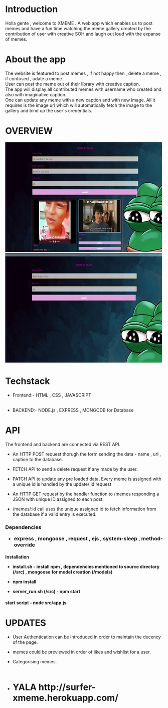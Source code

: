 # Introduction

 Holla gente , welcome to XMEME . A web app which enables us to post memes and have a fun time watching the meme gallery
 created by the contribution of user with creative SOH and laugh out loud with the expanse of memes.

# About the app

The website is featured to post memes , if not happy then , delete a meme , if confused , udate a meme. <br>
User can post the meme out of their library with creative caption.  <br>
The app will display all contributed memes with username who created and also with imaginative caption. <br>
One can update any meme with a new caption and with new image. All it requires is the image url which will automatically fetch the image to the gallery and bind up the user's credentials.

# OVERVIEW


<img src = 'public/images/screen1.jpg' width = "500" height = "350">


<img src = 'public/images/screen2.jpg' width = "500" height = "350">

# Techstack

- Frontend:- HTML , CSS , JAVASCRIPT <br> <br>

- BACKEND:- NODE.js , EXPRESS , MONGODB for Database

# API

The frontend and backend are connected via REST API. <br>
- An HTTP POST request thorugh the form sending the data - name , url , caption to the database. <br>

- FETCH API to send a delete request if any made by the user. <br>

- PATCH API to update any pre loaded data. Every meme is assigned with a unique id is handled by the update/:id request

- An HTTP GET request by the handler function to /memes responding a JSON with unique ID assigned to each post.

- /memes/:id call uses the unique assigned id to fetch information from the database if a valid entry is executed.

<h3> Dependencies

- express , mongoose , request , ejs , system-sleep , method-override

<h4> Installation

- install.sh - install npm , dependencies mentioned to source directory (/src) , mongoose for model creation (/models) 

- npm install

- server_run.sh (/src) - npm start

<h4> start script - node src/app.js


# UPDATES

- User Authentication can be introduced in order to maintain the decency of the page.

- memes could be previewed in order of likes and wishlist for a user.

- Categorising memes. <br> <br>

- <h1> YALA <a> http://surfer-xmeme.herokuapp.com/ </a>





